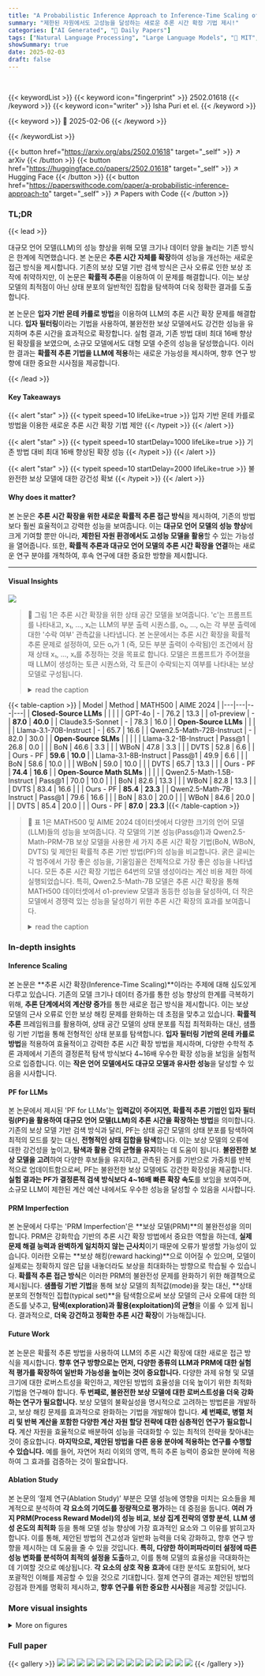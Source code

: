 ```yaml
---
title: "A Probabilistic Inference Approach to Inference-Time Scaling of LLMs using Particle-Based Monte Carlo Methods"
summary: "제한된 자원에서도 고성능을 달성하는 새로운 추론 시간 확장 기법 제시!"
categories: ["AI Generated", "🤗 Daily Papers"]
tags: ["Natural Language Processing", "Large Language Models", "🏢 MIT",]
showSummary: true
date: 2025-02-03
draft: false
---
```


<br>

{{< keywordList >}}
{{< keyword icon="fingerprint" >}} 2502.01618 {{< /keyword >}}
{{< keyword icon="writer" >}} Isha Puri et el. {{< /keyword >}}
 
{{< keyword >}} 🤗 2025-02-06 {{< /keyword >}}
 
{{< /keywordList >}}

{{< button href="https://arxiv.org/abs/2502.01618" target="_self" >}}
↗ arXiv
{{< /button >}}
{{< button href="https://huggingface.co/papers/2502.01618" target="_self" >}}
↗ Hugging Face
{{< /button >}}
{{< button href="https://paperswithcode.com/paper/a-probabilistic-inference-approach-to" target="_self" >}}
↗ Papers with Code
{{< /button >}}




### TL;DR


{{< lead >}}

대규모 언어 모델(LLM)의 성능 향상을 위해 모델 크기나 데이터 양을 늘리는 기존 방식은 한계에 직면했습니다.  본 논문은 **추론 시간 자체를 확장**하여 성능을 개선하는 새로운 접근 방식을 제시합니다. 기존의 보상 모델 기반 검색 방식은 근사 오류로 인한 보상 조작에 취약하지만, 이 논문은 **확률적 추론**을 이용하여 이 문제를 해결합니다.  이는 보상 모델의 최적점이 아닌 상태 분포의 일반적인 집합을 탐색하여 더욱 정확한 결과를 도출합니다.

본 논문은 **입자 기반 몬테 카를로 방법**을 이용하여  LLM의 추론 시간 확장 문제를 해결합니다.  **입자 필터링**이라는 기법을 사용하여, 불완전한 보상 모델에서도 강건한 성능을 유지하며 추론 시간을 효과적으로 확장합니다. 실험 결과, 기존 방법 대비 최대 16배 향상된 확장률을 보였으며, 소규모 모델에서도 대형 모델 수준의 성능을 달성했습니다.  이러한 결과는 **확률적 추론 기법을 LLM에 적용**하는 새로운 가능성을 제시하며, 향후 연구 방향에 대한 중요한 시사점을 제공합니다.

{{< /lead >}}


#### Key Takeaways

{{< alert "star" >}}
{{< typeit speed=10 lifeLike=true >}} 입자 기반 몬테 카를로 방법을 이용한 새로운 추론 시간 확장 기법 제안 {{< /typeit >}}
{{< /alert >}}

{{< alert "star" >}}
{{< typeit speed=10 startDelay=1000 lifeLike=true >}} 기존 방법 대비 최대 16배 향상된 확장 성능 {{< /typeit >}}
{{< /alert >}}

{{< alert "star" >}}
{{< typeit speed=10 startDelay=2000 lifeLike=true >}} 불완전한 보상 모델에 대한 강건성 확보 {{< /typeit >}}
{{< /alert >}}

#### Why does it matter?
본 논문은 **추론 시간 확장을 위한 새로운 확률적 추론 접근 방식**을 제시하여, 기존의 방법보다 훨씬 효율적이고 강력한 성능을 보여줍니다. 이는 **대규모 언어 모델의 성능 향상**에 크게 기여할 뿐만 아니라, **제한된 자원 환경에서도 고성능 모델을 활용**할 수 있는 가능성을 열어줍니다. 또한, **확률적 추론과 대규모 언어 모델의 추론 시간 확장을 연결**하는 새로운 연구 분야를 개척하여, 후속 연구에 대한 중요한 방향을 제시합니다.

------
#### Visual Insights



![](https://arxiv.org/html/2502.01618/x1.png)

> 🔼 그림 1은 추론 시간 확장을 위한 상태 공간 모델을 보여줍니다.  'c'는 프롬프트를 나타내고, x₁, ..., xₜ는 LLM의 부분 출력 시퀀스를, o₁, ..., oₜ는 각 부분 출력에 대한 '수락 여부' 관측값을 나타냅니다.  본 논문에서는 추론 시간 확장을 확률적 추론 문제로 설정하여, 모든 oₜ가 1 (즉, 모든 부분 출력이 수락됨)인 조건에서 잠재 상태 x₁, ..., xₜ를 추정하는 것을 목표로 합니다.  모델은 프롬프트가 주어졌을 때 LLM이 생성하는 토큰 시퀀스와, 각 토큰이 수락되는지 여부를 나타내는 보상 모델로 구성됩니다.
> <details>
> <summary>read the caption</summary>
> Figure 1: State-space model for inference-time scaling. c𝑐citalic_c is a prompt, x1,…,xTsubscript𝑥1…subscript𝑥𝑇x_{1},\dots,x_{T}italic_x start_POSTSUBSCRIPT 1 end_POSTSUBSCRIPT , … , italic_x start_POSTSUBSCRIPT italic_T end_POSTSUBSCRIPT are sequence of partial LLM outputs and o1,…,oTsubscript𝑜1…subscript𝑜𝑇o_{1},\dots,o_{T}italic_o start_POSTSUBSCRIPT 1 end_POSTSUBSCRIPT , … , italic_o start_POSTSUBSCRIPT italic_T end_POSTSUBSCRIPT are the “observed” acceptance. We cast inference-time scaling as to estimate the latent states conditioned on ot=1subscript𝑜𝑡1o_{t}=1italic_o start_POSTSUBSCRIPT italic_t end_POSTSUBSCRIPT = 1 for t=1,2,…,T𝑡12…𝑇t=1,2,\dots,Titalic_t = 1 , 2 , … , italic_T, i.e. all being accepted.
> </details>





{{< table-caption >}}
| Model | Method | MATH500 | AIME 2024 |
|---|---|---|---| 
| **Closed-Source LLMs** |  |  |  |
| GPT-4o | - | 76.2 | 13.3 |
| o1-preview | - | **87.0** | **40.0** |
| Claude3.5-Sonnet | - | 78.3 | 16.0 |
| **Open-Source LLMs** |  |  |  |
| Llama-3.1-70B-Instruct | - | 65.7 | 16.6 |
| Qwen2.5-Math-72B-Instruct | - | 82.0 | 30.0 |
| **Open-Source SLMs** |  |  |  |
| Llama-3.2-1B-Instruct | Pass@1 | 26.8 | 0.0 |
|  | BoN | 46.6 | 3.3 |
|  | WBoN | 47.8 | 3.3 |
|  | DVTS | 52.8 | 6.6 |
|  | Ours - PF | **59.6** | **10.0** |
| Llama-3.1-8B-Instruct | Pass@1 | 49.9 | 6.6 |
|  | BoN | 58.6 | 10.0 |
|  | WBoN | 59.0 | 10.0 |
|  | DVTS | 65.7 | 13.3 |
|  | Ours - PF | **74.4** | **16.6** |
| **Open-Source Math SLMs** |  |  |  |
| Qwen2.5-Math-1.5B-Instruct | Pass@1 | 70.0 | 10.0 |
|  | BoN | 82.6 | 13.3 |
|  | WBoN | 82.8 | 13.3 |
|  | DVTS | 83.4 | 16.6 |
|  | Ours - PF | **85.4** | **23.3** |
| Qwen2.5-Math-7B-Instruct | Pass@1 | 79.6 | 16.6 |
|  | BoN | 83.0 | 20.0 |
|  | WBoN | 84.6 | 20.0 |
|  | DVTS | 85.4 | 20.0 |
|  | Ours - PF | **87.0** | **23.3** |{{< /table-caption >}}

> 🔼 표 1은 MATH500 및 AIME 2024 데이터셋에서 다양한 크기의 언어 모델(LLM)들의 성능을 보여줍니다.  각 모델의 기본 성능(Pass@1)과  Qwen2.5-Math-PRM-7B 보상 모델을 사용한 세 가지 추론 시간 확장 기법(BoN, WBoN, DVTS) 및 제안된 확률적 추론 기반 방법(PF)의 성능을 비교합니다.  굵은 글씨는 각 범주에서 가장 좋은 성능을, 기울임꼴은 전체적으로 가장 좋은 성능을 나타냅니다.  모든 추론 시간 확장 기법은 64번의 모델 생성이라는 계산 비용 제한 하에 실행되었습니다. 특히, Qwen2.5-Math-7B 모델은 추론 시간 확장을 통해 MATH500 데이터셋에서 o1-preview 모델과 동등한 성능을 달성하여, 더 작은 모델에서 경쟁력 있는 성능을 달성하기 위한 추론 시간 확장의 효과를 보여줍니다.
> <details>
> <summary>read the caption</summary>
> Table 1: Results of various LLMs on MATH500 and AIME 2024 where bold indicates the best in each category and italic indicates the overall best. The table highlights the performance of Inference Scaling methods, where Qwen2.5-Math-PRM-7B was used as the Reward Model. Each inference scaling methods were run with a computational budget of 64 model generations. Notably, the Qwen2.5-Math-7B model, when scaled with inference-time compute, achieves performance on par with o1-preview in MATH500, further showcasing the power of inference-time scaling for competitive performance with smaller models.
> </details>





### In-depth insights


#### Inference Scaling
본 논문은 **추론 시간 확장(Inference-Time Scaling)**이라는 주제에 대해 심도있게 다루고 있습니다. 기존의 모델 크기나 데이터 증가를 통한 성능 향상의 한계를 극복하기 위해, **추론 단계에서의 계산량 증가**를 통한 새로운 접근 방식을 제시합니다.  이는 보상 모델의 근사 오류로 인한 보상 해킹 문제를 완화하는 데 초점을 맞추고 있습니다.  **확률적 추론** 프레임워크를 활용하여, 상태 공간 모델의 상태 분포를 직접 최적화하는 대신, 샘플링 기반 기법을 통해 전형적인 상태 분포를 탐색합니다.  **입자 필터링 기반의 몬테 카를로 방법**을 적용하여 효율적이고 강력한 추론 시간 확장 방법을 제시하며, 다양한 수학적 추론 과제에서 기존의 결정론적 탐색 방식보다 4~16배 우수한 확장 성능을 보임을 실험적으로 입증합니다.  이는 **작은 언어 모델에서도 대규모 모델과 유사한 성능**을 달성할 수 있음을 시사합니다.

#### PF for LLMs
본 논문에서 제시된 'PF for LLMs'는 **입력값이 주어지면, 확률적 추론 기법인 입자 필터링(PF)을 활용하여 대규모 언어 모델(LLM)의 추론 시간을 확장하는 방법**을 의미합니다. 기존의 보상 모델 기반 검색 방식과 달리, PF는 상태 공간 모델의 상태 분포를 탐색하여 최적의 모드를 찾는 대신, **전형적인 상태 집합을 탐색**합니다. 이는 보상 모델의 오류에 대한 강건성을 높이고, **탐색과 활용 간의 균형을 유지**하는 데 도움이 됩니다.  **불완전한 보상 모델을 고려**하여 다양한 후보들을 유지하고, 관측된 증거를 기반으로 가중치를 반복적으로 업데이트함으로써, PF는 불완전한 보상 모델에도 강건한 확장성을 제공합니다.  **실험 결과는 PF가 결정론적 검색 방식보다 4~16배 빠른 확장 속도**를 보임을 보여주며, 소규모 LLM이 제한된 계산 예산 내에서도 우수한 성능을 달성할 수 있음을 시사합니다.

#### PRM Imperfection
본 논문에서 다루는 'PRM Imperfection'은 **보상 모델(PRM)**의 불완전성을 의미합니다.  PRM은 강화학습 기반의 추론 시간 확장 방법에서 중요한 역할을 하는데,  **실제 문제 해결 능력과 완벽하게 일치하지 않는 근사치**이기 때문에 오류가 발생할 가능성이 있습니다. 이러한 오류는 **보상 해킹(reward hacking)**으로 이어질 수 있으며, 모델이 실제로는 정확하지 않은 답을 내놓더라도 보상을 최대화하는 방향으로 학습될 수 있습니다.  **확률적 추론 접근 방식**은 이러한 PRM의 불완전성 문제를 완화하기 위한 해결책으로 제시됩니다.  **샘플링 기반 기법**을 통해 보상 모델의 최적값(mode)을 찾는 대신, **상태 분포의 전형적인 집합(typical set)**을 탐색함으로써 보상 모델의 근사 오류에 대한 의존도를 낮추고, **탐색(exploration)과 활용(exploitation)의 균형**을 이룰 수 있게 됩니다.  결과적으로, **더욱 강건하고 정확한 추론 시간 확장**이 가능해집니다.

#### Future Work
본 논문은 확률적 추론 방법을 사용하여 LLM의 추론 시간 확장에 대한 새로운 접근 방식을 제시합니다.  **향후 연구 방향으로는 먼저, 다양한 종류의 LLM과 PRM에 대한 실험적 평가를 확장하여 일반화 가능성을 높이는 것이 중요합니다.**  다양한 과제 유형 및 모델 크기에 대한 로버스트성을 확인하고, 제안된 방법의 효율성을 더욱 높이기 위한 최적화 기법을 연구해야 합니다.  **두 번째로, 불완전한 보상 모델에 대한 로버스트성을 더욱 강화하는 연구가 필요합니다.**  보상 모델의 불확실성을 명시적으로 고려하는 방법론을 개발하고, 보상 해킹 문제를 효과적으로 완화하는 기법을 개발해야 합니다.  **세 번째로,  병렬 처리 및 반복 계산을 포함한 다양한 계산 자원 할당 전략에 대한 심층적인 연구가 필요합니다.**  계산 자원을 효율적으로 배분하여 성능을 극대화할 수 있는 최적의 전략을 찾아내는 것이 중요합니다.  **마지막으로, 제안된 방법을 다른 응용 분야에 적용하는 연구를 수행할 수 있습니다.** 예를 들어, 자연어 처리 이외의 영역, 특히 추론 능력이 중요한 분야에 적용하여 그 효과를 검증하는 것이 필요합니다.

#### Ablation Study
본 논문의 ‘절제 연구(Ablation Study)’ 부분은 모델 성능에 영향을 미치는 요소들을 체계적으로 분석하여 **각 요소의 기여도를 정량적으로 평가**하는 데 중점을 둡니다.  **여러 가지 PRM(Process Reward Model)의 성능 비교**, **보상 집계 전략의 영향 분석**, **LLM 생성 온도의 최적화** 등을 통해 모델 성능 향상에 가장 효과적인 요소와 그 이유를 밝히고자 합니다. 이를 통해, 제안된 방법의 견고성과 일반화 능력을 더욱 강화하고, 향후 연구 방향을 제시하는 데 도움을 줄 수 있을 것입니다.  **특히, 다양한 하이퍼파라미터 설정에 따른 성능 변화를 분석하여 최적의 설정을 도출**하고, 이를 통해 모델의 효율성을 극대화하는 데 기여할 것으로 예상됩니다.  **각 요소의 상호 작용 효과**에 대한 분석도 포함되어, 보다 포괄적인 이해를 제공할 수 있을 것으로 기대합니다.  절제 연구의 결과는 제안된 방법의 강점과 한계를 명확히 제시하고, **향후 연구를 위한 중요한 시사점**을 제공할 것입니다.


### More visual insights

<details>
<summary>More on figures
</summary>


![](https://arxiv.org/html/2502.01618/x2.png)

> 🔼 그림 2(a)는 Llama-3.2-1B-Instruct 모델에 대한 다양한 추론 시간 확장 기법들의 성능을 보여줍니다.  그래프는 모델 생성 횟수(예산)에 따른 정확도 변화를 나타냅니다.  Llama-3.2-1B-Instruct 모델을 사용하여 Pass@1, BON, WBON, DVTS, 그리고 본 논문에서 제안하는 Particle Filtering (PF) 방법의 성능을 비교합니다.  각 방법의 정확도가 모델 생성 횟수에 따라 어떻게 증가하는지 보여주며, 특히 Particle Filtering 방법이 다른 방법들에 비해 더 효율적으로 정확도를 높이는 것을 보여줍니다.
> <details>
> <summary>read the caption</summary>
> (a) Llama-3.2-1B-Instruct
> </details>



![](https://arxiv.org/html/2502.01618/x3.png)

> 🔼 그림 2b는 Llama-3.1-8B-Instruct 모델에 대한 다양한 추론 시간 확장 방법들의 성능을 보여줍니다.  그래프는 여러 추론 예산(모델 생성 횟수)에 따른 정확도를 나타냅니다.  Llama-3.1-8B-Instruct 모델은 다양한 방법들 중에서 Particle Filtering (PF) 방법을 사용했을 때 가장 높은 정확도를 달성하는 것을 보여줍니다.  이 그림은 제안된 PF 방법이 기존의 방법들보다 훨씬 더 효율적으로 추론 시간을 확장할 수 있음을 시각적으로 보여주는 역할을 합니다.
> <details>
> <summary>read the caption</summary>
> (b) Llama-3.1-8B-Instruct
> </details>



![](https://arxiv.org/html/2502.01618/x4.png)

> 🔼 그림 (c)는 Qwen2.5-Math-1.5B-Instruct 모델에 대한 결과를 보여줍니다. 이 그림은 다양한 추론 시간 확장 방법들을 비교하여, 제안된 방법(PF)이 다른 방법들보다 훨씬 더 빠른 확장 속도를 가지는 것을 보여줍니다. 특히, 제한된 계산 비용 내에서 Qwen2.5-Math-1.5B-Instruct 모델의 정확도가 GPT-40를 능가하는 것을 보여줍니다.
> <details>
> <summary>read the caption</summary>
> (c) Qwen2.5-Math-1.5B-Instruct
> </details>



![](https://arxiv.org/html/2502.01618/x5.png)

> 🔼 그림 2(d)는 Qwen2.5-Math-7B-Instruct 모델에 대한 여러 가지 추론 시간 확장 방법들의 성능을 보여줍니다.  수평축은 모델 생성 횟수(계산 비용)이고, 수직축은 정확도입니다. 이 그림은 제안된 입자 필터링 방법이 다른 방법들(가중치 BON, DVTS, 0-shot CoT)보다 훨씬 빠르게 확장되고, 제한된 계산 비용 내에서도 높은 정확도를 달성함을 보여줍니다. 특히, Qwen2.5-Math-7B-Instruct 모델은 입자 필터링을 사용하여 32회의 롤아웃만으로도 GPT-40 수준의 정확도에 도달합니다.
> <details>
> <summary>read the caption</summary>
> (d) Qwen2.5-Math-7B-Instruct
> </details>



![](https://arxiv.org/html/2502.01618/x6.png)

> 🔼 그림 2는 다양한 모델 계열에서 다른 추론 시간 확장 방법과 비교하여 PF의 성능을 보여줍니다. (a)와 (b)는 Llama-3 계열의 결과를 보여주는데, PF가 WBoN과 DVTS를 능가하고 Llama-3.1-70B 및 GPT-4와 같은 훨씬 더 큰 모델의 성능에 근접함을 보여줍니다. (c)와 (d)는 Qwen 계열의 결과를 보여주는데, PF가 기준선보다 우수한 확장성을 달성하여 더 작은 모델인 Qwen-2.5-Math-1.5B-Instruct가 제한된 컴퓨팅 예산 내에서 GPT-4의 성능을 능가할 수 있음을 보여줍니다. 더 큰 Qwen-2.5-Math-7B-Instruct 모델은 MATH500에서 o1-preview 성능에 효율적으로 도달합니다.
> <details>
> <summary>read the caption</summary>
> Figure 2:  Performance of PF compared to other inference-time scaling methods across different model families. Figure 2(a) and Figure 2(b) demonstrate results for the Llama-3 family, where PF outperforms WBoN and DVTS in both cases and approaches the performance of much larger models like Llama-3.1-70B and even GPT-4o . Figure 2(c) and Figure 2(d) show results for the Qwen family, where PF achieves superior scaling against baslines, enabling the smaller model Qwen2.5-Math-1.5B-Instruct to surpass GPT-4o in performance within a limited compute budget. Larger Qwen2.5-Math-7B-Instruct model efficiently scale to match o1-preview performance on MATH500.
> </details>



![](https://arxiv.org/html/2502.01618/x7.png)

> 🔼 그림은 추론 시간 확장을 위한 입자 필터링 방법을 보여줍니다.  (a)는 입자 필터링이 보상 값을 사용하여 소프트맥스 분포를 생성하고, 이를 기반으로 확률적 샘플링을 통해 N개의 샘플을 확장하는 과정을 나타냅니다.  즉, 각 단계에서 모델이 생성한 부분적인 답변에 대해 보상 값을 계산하고, 이를 확률로 변환하여 다음 단계의 입자들을 생성합니다. 보상 값이 높은 부분 답변일수록 다음 단계에서 선택될 확률이 높아집니다.  하지만, 단순히 보상 값이 높은 것만 선택하는 것이 아니라, 확률적 샘플링을 통해 다양한 가능성을 탐색합니다.  이를 통해 최적의 답변을 찾는 것 보다,  전체적인 상태 분포를 잘 반영하는 답변들을 찾는 것을 목표로 합니다.
> <details>
> <summary>read the caption</summary>
> (a) Particle filtering uses the rewards to produce a softmax distribution and does stochastic expansion of N𝑁Nitalic_N based sampling.
> </details>



![](https://arxiv.org/html/2502.01618/x8.png)

> 🔼 그림은 빔 서치 알고리즘의 동작 방식을 보여줍니다. 빔 서치는 보상(Reward)을 정확한 값으로 간주하고, 빔 크기 N과 빔 너비 M을 기반으로 결정적으로 후보군을 확장합니다.  즉, 가장 높은 보상을 가진 N개의 후보를 선택하고, 각 후보에 대해 M개의 후속 후보를 생성하여 탐색 공간을 확장하는 방식입니다.  이 과정에서 불확실성을 고려하지 않고, 보상 값을 신뢰하여 다음 단계의 후보를 결정합니다.  이는 확률적 접근 방식과 대조됩니다.
> <details>
> <summary>read the caption</summary>
> (b) Beam search treats the rewards as exact and performs deterministic expansion based on beam size N𝑁Nitalic_N and beam width M𝑀Mitalic_M.
> </details>



![](https://arxiv.org/html/2502.01618/x9.png)

> 🔼 그림 3은 입자 필터링과 가장 유사한 탐색 기반 방법인 빔 서치를 나란히 비교한 것입니다. 그림 3(b)의 빔 서치는 보상이 정확하다고 암시적으로 가정하여 선택 및 확장이 결정적이지만, 그림 3(a)의 입자 필터링은 보상에 대한 불확실성을 고려하여 샘플링을 통해 확장을 전파합니다. 입자 필터링의 자세한 단계별 버전은 부록 A.1의 그림 9에서 확인할 수 있습니다.
> <details>
> <summary>read the caption</summary>
> Figure 3: A side-by-side comparison between particle filtering and its closet search-based counterpart, beam search. Compared with beam search in Figure 3(b) where the selection and expansion is deterministic (implicitly assumes the rewards are correct), particle filtering in Figure 3(a) trust the rewards with uncertainty and propagate the expansion via sampling. A more detailed, step-by-step version of particle filtering can be found in Figure 9 of Appendix A.1.
> </details>



</details>






### Full paper

{{< gallery >}}
<img src="paper_images/1.png" class="grid-w50 md:grid-w33 xl:grid-w25" />
<img src="paper_images/2.png" class="grid-w50 md:grid-w33 xl:grid-w25" />
<img src="paper_images/3.png" class="grid-w50 md:grid-w33 xl:grid-w25" />
<img src="paper_images/4.png" class="grid-w50 md:grid-w33 xl:grid-w25" />
<img src="paper_images/5.png" class="grid-w50 md:grid-w33 xl:grid-w25" />
<img src="paper_images/6.png" class="grid-w50 md:grid-w33 xl:grid-w25" />
<img src="paper_images/7.png" class="grid-w50 md:grid-w33 xl:grid-w25" />
<img src="paper_images/8.png" class="grid-w50 md:grid-w33 xl:grid-w25" />
<img src="paper_images/9.png" class="grid-w50 md:grid-w33 xl:grid-w25" />
<img src="paper_images/10.png" class="grid-w50 md:grid-w33 xl:grid-w25" />
<img src="paper_images/11.png" class="grid-w50 md:grid-w33 xl:grid-w25" />
<img src="paper_images/12.png" class="grid-w50 md:grid-w33 xl:grid-w25" />
<img src="paper_images/13.png" class="grid-w50 md:grid-w33 xl:grid-w25" />
<img src="paper_images/14.png" class="grid-w50 md:grid-w33 xl:grid-w25" />
{{< /gallery >}}